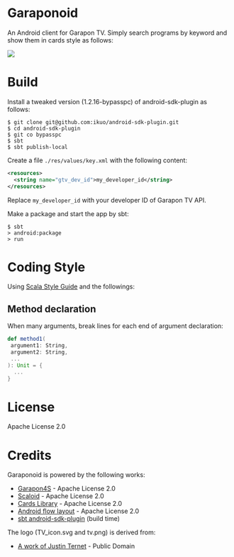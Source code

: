 # Garaponoid
An Android client for Garapon TV.
Simply search programs by keyword and show them in cards style as follows:

![](http://drive.google.com/uc?export=view&id=0B13qn3aDmWCOSnBIZDVuTm01YVk)

# Build
Install a tweaked version (1.2.16-bypasspc) of android-sdk-plugin as follows:
```
$ git clone git@github.com:ikuo/android-sdk-plugin.git
$ cd android-sdk-plugin
$ git co bypasspc
$ sbt
$ sbt publish-local
```

Create a file `./res/values/key.xml` with the following content:

```xml
<resources>
  <string name="gtv_dev_id">my_developer_id</string>
</resources>
```

Replace `my_developer_id` with your developer ID of Garapon TV API.

Make a package and start the app by sbt:

```
$ sbt
> android:package
> run
```

# Coding Style
Using [Scala Style Guide](http://docs.scala-lang.org/style/)
and the followings:

## Method declaration
When many arguments, break lines for each end of argument declaration:

```scala
def method1(
 argument1: String,
 argument2: String,
 ...
): Unit = {
  ...
}
```

# License
Apache License 2.0

# Credits
Garaponoid is powered by the following works:

- [Garapon4S](https://github.com/ikuo/garapon4s) - Apache License 2.0
- [Scaloid](https://github.com/pocorall/scaloid) - Apache License 2.0
- [Cards Library](https://github.com/gabrielemariotti/cardslib) - Apache License 2.0
- [Android flow layout](https://github.com/ApmeM/android-flowlayout) - Apache License 2.0
- [sbt android-sdk-plugin](https://github.com/pfn/android-sdk-plugin) (build time)

The logo (TV_icon.svg and tv.png) is derived from:

- [A work of Justin Ternet](http://openclipart.org/detail/182928/tv-cartoon-empty-by-justin-ternet-182928) - Public Domain
